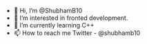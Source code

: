 - 👋 Hi, I’m @ShubhamB10
- 👀 I’m interested in fronted development.
- 🌱 I’m currently learning C++ 
- 📫 How to reach me Twitter - @shubhamb10

<!---
ShubhamB10/ShubhamB10 is a ✨ special ✨ repository because its `README.md` (this file) appears on your GitHub profile.
You can click the Preview link to take a look at your changes.
--->
